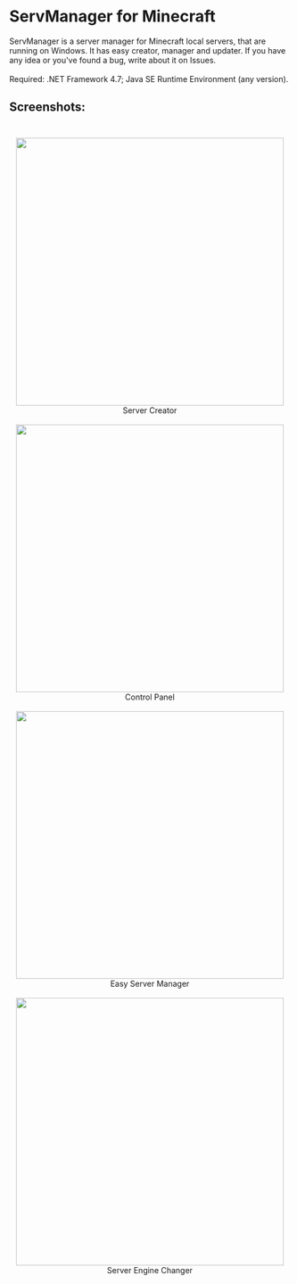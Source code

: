 # ServManager for Minecraft
ServManager is a server manager for Minecraft local servers, that are running on Windows. It has easy creator, manager and updater. If you have any idea or you've found a bug, write about it on Issues.
<br><br>
Required: .NET Framework 4.7; Java SE Runtime Environment (any version).<br>

## Screenshots:<br><br>
<p align="center"><img src="https://i.imgur.com/0EEaYOS.png" width="480" /><br>Server Creator<br><br>
<img src="https://i.imgur.com/CM4iDvW.png" width="480" /><br>Control Panel<br><br>
<img src="https://i.imgur.com/YUvl5x2.png" width="480" /><br>Easy Server Manager<br><br>
<img src="https://i.imgur.com/yfEXXce.png" width="480" /><br>Server Engine Changer<br><br></p>
